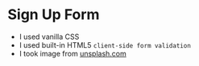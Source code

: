 # Sign Up Form

* I used vanilla CSS
* I used built-in HTML5 `client-side form validation`
* I took image from [unsplash.com](https://images.unsplash.com/photo-1617812895996-9a016b8d2ef1?ixlib=rb-1.2.1&ixid=MnwxMjA3fDB8MHxwaG90by1wYWdlfHx8fGVufDB8fHx8&auto=format&fit=crop&w=435&q=80)
